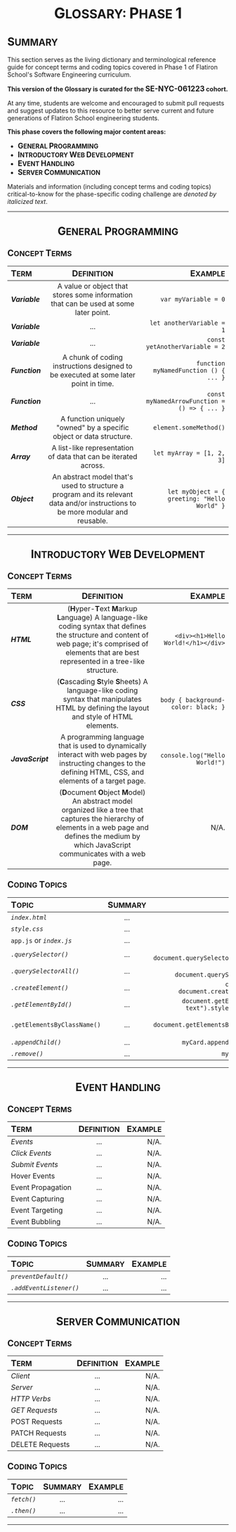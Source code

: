 <h1 align="center"><b><big>G</big>LOSSARY:</b> <big>P</big>HASE <big>1</big></h1>

<h2 align="left"><b><big>S</big>UMMARY</b></h2>

<p align="left">This section serves as the living dictionary and terminological reference guide for concept terms and coding topics covered in Phase 1 of Flatiron School's Software Engineering curriculum.</p>

<p align="left"><b>This version of the Glossary is curated for the <big>SE-NYC-061223</big> cohort.</b></p>

<p align="left">At any time, students are welcome and encouraged to submit pull requests and suggest updates to this resource to better serve current and future generations of Flatiron School engineering students.</p>

<p align="left"><b>This phase covers the following major content areas:</b></p>
<ul>
    <li><b><big>G</big>ENERAL <big>P</big>ROGRAMMING</b></li>
    <li><b><big>I</big>NTRODUCTORY <big>W</big>EB <big>D</big>EVELOPMENT</b></li>
    <li><b><big>E</big>VENT <big>H</big>ANDLING</b></li>
    <li><b><big>S</big>ERVER <big>C</big>OMMUNICATION</b></li>
</ul>

Materials and information (including concept terms and coding topics) critical-to-know for the phase-specific coding challenge are _denoted by italicized text_. 

---

<h2 align="center"><b><big>G</big>ENERAL <big>P</big>ROGRAMMING</b></h2>

<h3 align="left"><big>C</big>ONCEPT <big>T</big>ERMS</h3>

| <big>T</big>ERM | <big>D</big>EFINITION | <big>E</big>XAMPLE |
| :--- | :--: | ---: |
| ***Variable*** | A value or object that stores some information that can be used at some later point. | `var myVariable = 0` |
| ***Variable*** | ... | `let anotherVariable = 1` |
| ***Variable*** | ... | `const yetAnotherVariable = 2` |
| ***Function*** | A chunk of coding instructions designed to be executed at some later point in time. | `function myNamedFunction () { ... }` |
| ***Function*** | ... | `const myNamedArrowFunction = () => { ... }` |
| ***Method*** | A function uniquely "owned" by a specific object or data structure. | `element.someMethod()` |
| ***Array*** | A list-like representation of data that can be iterated across. | `let myArray = [1, 2, 3]` |
| ***Object*** | An abstract model that's used to structure a program and its relevant data and/or instructions to be more modular and reusable. | `let myObject = { greeting: "Hello World" }`

---

<h2 align="center"><b><big>I</big>NTRODUCTORY <big>W</big>EB <big>D</big>EVELOPMENT</b></h2>

<h3 align="left"><big>C</big>ONCEPT <big>T</big>ERMS</h3>

| <big>T</big>ERM | <big>D</big>EFINITION | <big>E</big>XAMPLE |
| :--- | :--: | ---: |
| ***HTML*** | (**H**yper-**T**ext **M**arkup **L**anguage) A language-like coding syntax that defines the structure and content of web page; it's comprised of elements that are best represented in a tree-like structure. | `<div><h1>Hello World!</h1></div>` |
| ***CSS*** | (**C**ascading **S**tyle **S**heets) A language-like coding syntax that manipulates HTML by defining the layout and style of HTML elements. | `body { background-color: black; }`
| ***JavaScript*** | A programming language that is used to dynamically interact with web pages by instructing changes to the defining HTML, CSS, and elements of a target page. | `console.log("Hello World!")` |
| ***DOM*** | (**D**ocument **O**bject **M**odel) An abstract model organized like a tree that captures the hierarchy of elements in a web page and defines the medium by which JavaScript communicates with a web page. | N/A. |

<h3 align="left"><big>C</big>ODING <big>T</big>OPICS</h3>

| <big>T</big>OPIC | <big>S</big>UMMARY | <big>E</big>XAMPLE |
| :--- | :--: | ---: |
| *`index.html`* | ... | N/A. |
| *`style.css`* | ... | N/A. |
| `app.js` or *`index.js`* | ... | N/A. |
| *`.querySelector()`* | ... | `let myButton = document.querySelector("#my-button")` |
| *`.querySelectorAll()`* | ... | `let titles = document.querySelectorAll("p")` |
| *`.createElement()`* | ... | `const newImage = document.createElement("img")` |
| *`.getElementById()`* | ... | `document.getElementById("my-text").style.color = "red";` |
| `.getElementsByClassName()` | ... | `let myButtons = document.getElementsByClassName("my-button")` |
| *`.appendChild()`* | ... | `myCard.appendChild(newImage)` |
| *`.remove()`* | ... | `myButton.remove()` |

---

<h2 align="center"><b><big>E</big>VENT <big>H</big>ANDLING</b></h2>

<h3 align="left"><big>C</big>ONCEPT <big>T</big>ERMS</h3>

| <big>T</big>ERM | <big>D</big>EFINITION | <big>E</big>XAMPLE |
| :--- | :--: | ---: |
| *Events* | ... | N/A. |
| *Click Events* | ... | N/A. |
| *Submit Events* | ... | N/A. |
| Hover Events | ... | N/A. |
| Event Propagation | ... | N/A. |
| Event Capturing | ... | N/A. |
| Event Targeting | ... | N/A. |
| Event Bubbling | ... | N/A. |

<h3 align="left"><big>C</big>ODING <big>T</big>OPICS</h3>

| <big>T</big>OPIC | <big>S</big>UMMARY | <big>E</big>XAMPLE |
| :--- | :--: | ---: |
| *`preventDefault()`* | ... | ... |
| *`.addEventListener()`* | ... | ... |

---

<h2 align="center"><b><big>S</big>ERVER <big>C</big>OMMUNICATION</b></h2>

<h3 align="left"><big>C</big>ONCEPT <big>T</big>ERMS</h3>

| <big>T</big>ERM | <big>D</big>EFINITION | <big>E</big>XAMPLE |
| :--- | :--: | ---: |
| *Client* | ... | N/A. |
| *Server* | ... | N/A. |
| *HTTP Verbs* | ... | N/A. |
| *GET Requests* | ... | N/A. |
| POST Requests | ... | N/A. |
| PATCH Requests | ... | N/A. |
| DELETE Requests | ... | N/A. |

<h3 align="left"><big>C</big>ODING <big>T</big>OPICS</h3>

| <big>T</big>OPIC | <big>S</big>UMMARY | <big>E</big>XAMPLE |
| :--- | :--: | ---: |
| *`fetch()`* | ... | ... |
| *`.then()`* | ... | ... |

---

